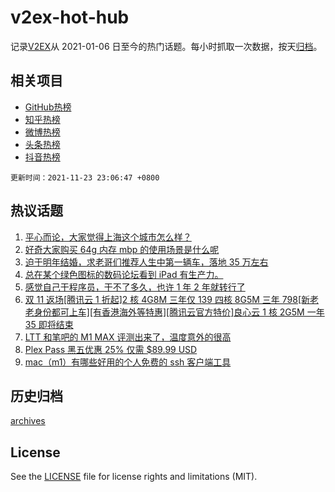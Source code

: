# v2ex-hot-hub

 记录[V2EX](https://www.v2ex.com/)从 2021-01-06 日至今的热门话题。每小时抓取一次数据，按天[归档](archives)。
 
 ## 相关项目

- [GitHub热榜](https://github.com/lonnyzhang423/github-hot-hub)
- [知乎热榜](https://github.com/lonnyzhang423/zhihu-hot-hub)
- [微博热榜](https://github.com/lonnyzhang423/weibo-hot-hub)
- [头条热榜](https://github.com/lonnyzhang423/toutiao-hot-hub)
- [抖音热榜](https://github.com/lonnyzhang423/douyin-hot-hub)


 `更新时间：2021-11-23 23:06:47 +0800`

## 热议话题

1. [平心而论，大家觉得上海这个城市怎么样？](https://www.v2ex.com/t/817343)
1. [好奇大家购买 64g 内存 mbp 的使用场景是什么呢](https://www.v2ex.com/t/817293)
1. [迫于明年结婚，求老哥们推荐人生中第一辆车，落地 35 万左右](https://www.v2ex.com/t/817417)
1. [总在某个绿色图标的数码论坛看到 iPad 有生产力。](https://www.v2ex.com/t/817358)
1. [感觉自己干程序员，干不了多久，也许 1 年 2 年就转行了](https://www.v2ex.com/t/817285)
1. [双 11 返场[腾讯云 1 折起]2 核 4G8M 三年仅 139 四核 8G5M 三年 798[新老老身份都可上车][有香港海外等特惠][腾讯云官方特价]良心云 1 核 2G5M 一年 35 即将结束](https://www.v2ex.com/t/817288)
1. [LTT 和笔吧的 M1 MAX 评测出来了，温度意外的很高](https://www.v2ex.com/t/817295)
1. [Plex Pass 黑五优惠 25% 仅需 $89.99 USD](https://www.v2ex.com/t/817282)
1. [mac（m1）有哪些好用的个人免费的 ssh 客户端工具](https://www.v2ex.com/t/817348)

## 历史归档

[archives](archives)

## License

See the [LICENSE](LICENSE) file for license rights and limitations (MIT).
